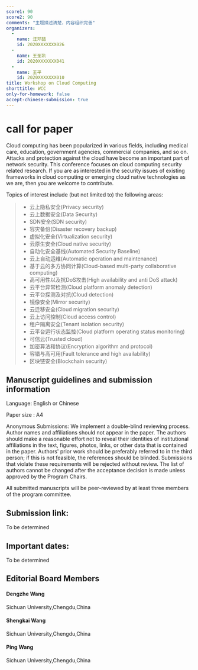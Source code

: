 ```yaml
---
score1: 90
score2: 90
comments: "主题描述清楚，内容组织完善"
organizers:
  -
    name: 汪邓喆
    id: 2020XXXXXXX026
  -
    name: 王圣凯
    id: 2020XXXXXXX041
  -
    name: 王平
    id: 2020XXXXXXX010
title: Workshop on Cloud Computing
shorttitle: WCC
only-for-homework: false
accept-chinese-submission: true
---
```


# call for paper

Cloud computing has been popularized in various fields, including medical care, education, government agencies, commercial companies, and so on. Attacks and protection against the cloud have become an important part of network security. This conference focuses on cloud computing security related research. If you are as interested in the security issues of existing frameworks in cloud computing or emerging cloud native technologies as we are, then you are welcome to contribute.

Topics of interest include (but not limited to) the following areas:

> + 云上隐私安全(Privacy security)
> + 云上数据安全(Data Security)
> + SDN安全(SDN security)
> + 容灾备份(Disaster recovery backup)
> + 虚拟化安全(Virtualization security)
> + 云原生安全(Cloud native security)
> + 自动化安全基线(Automated Security Baseline)
> + 云上自动运维(Automatic operation and maintenance)
> + 基于云的多方协同计算(Cloud-based multi-party collaborative computing)
> + 高可用性以及抗DoS攻击(High availability and anti DoS attack)
> + 云平台异常检测(Cloud platform anomaly detection)
> + 云平台探测及对抗(Cloud detection)
> + 镜像安全(Mirror security)
> + 云迁移安全(Cloud migration security)
> + 云上访问控制(Cloud access control)
> + 租户隔离安全(Tenant isolation security)
> + 云平台运行状态监控(Cloud platform operating status monitoring)
> + 可信云(Trusted cloud)
> + 加密算法和协议(Encryption algorithm and protocol)
> + 容错与高可用(Fault tolerance and high availability)
> + 区块链安全(Blockchain security)
## Manuscript guidelines and submission information
Language: English or Chinese

Paper size : A4

Anonymous Submissions: We implement a double-blind reviewing process. Author names and affiliations should not appear in the paper. The authors should make a reasonable effort not to reveal their identities of institutional affiliations in the text, figures, photos, links, or other data that is contained in the paper. Authors' prior work should be preferably referred to in the third person; if this is not feasible, the references should be blinded. Submissions that violate these requirements will be rejected without review. The list of authors cannot be changed after the acceptance decision is made unless approved by the Program Chairs.

All submitted manuscripts will be peer-reviewed by at least three members of the program committee.

## Submission link:
To be determined

## Important dates:
To be determined

## Editorial Board Members
#### Dengzhe Wang
Sichuan University,Chengdu,China
#### Shengkai Wang
Sichuan University,Chengdu,China
#### Ping Wang
Sichuan University,Chengdu,China
